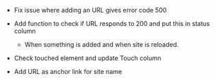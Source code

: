 - Fix issue where adding an URL gives error code 500

- Add function to check if URL responds to 200 and put this in status column

  - When something is added and when site is reloaded.

- Check touched element and update Touch column

- Add URL as anchor link for site name
